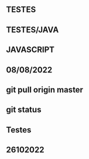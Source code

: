 ## TESTES 
## TESTES/JAVA 
## JAVASCRIPT

## 08/08/2022

## git pull origin master
## git status 

## Testes

## 26102022